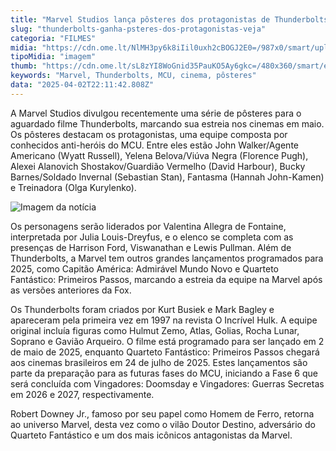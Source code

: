 ```yaml
---
title: "Marvel Studios lança pôsteres dos protagonistas de Thunderbolts"
slug: "thunderbolts-ganha-psteres-dos-protagonistas-veja"
categoria: "FILMES"
midia: "https://cdn.ome.lt/NlMH3py6k8iIil0uxh2cBOGJ2E0=/987x0/smart/uploads/conteudo/fotos/OMELETE_CAPA_-_2025-04-02T182637.295.png"
tipoMidia: "imagem"
thumb: "https://cdn.ome.lt/sL8zYI8WoGnid35PauKO5Ay6gkc=/480x360/smart/extras/conteudos/omelete_THUMB_-_2025-04-02T182619.707.png"
keywords: "Marvel, Thunderbolts, MCU, cinema, pôsteres"
data: "2025-04-02T22:11:42.808Z"
---
```


A Marvel Studios divulgou recentemente uma série de pôsteres para o aguardado filme Thunderbolts, marcando sua estreia nos cinemas em maio. Os pôsteres destacam os protagonistas, uma equipe composta por conhecidos anti-heróis do MCU. Entre eles estão John Walker/Agente Americano (Wyatt Russell), Yelena Belova/Viúva Negra (Florence Pugh), Alexei Alanovich Shostakov/Guardião Vermelho (David Harbour), Bucky Barnes/Soldado Invernal (Sebastian Stan), Fantasma (Hannah John-Kamen) e Treinadora (Olga Kurylenko).

![Imagem da notícia](https://cdn.ome.lt/lOK_EpC-5MvdETyxX32LDTd9I7Y=/fit-in/837x500/smart/uploads/conteudo/fotos/image_9_SugVb7e.png)

Os personagens serão liderados por Valentina Allegra de Fontaine, interpretada por Julia Louis-Dreyfus, e o elenco se completa com as presenças de Harrison Ford, Viswanathan e Lewis Pullman. Além de Thunderbolts, a Marvel tem outros grandes lançamentos programados para 2025, como Capitão América: Admirável Mundo Novo e Quarteto Fantástico: Primeiros Passos, marcando a estreia da equipe na Marvel após as versões anteriores da Fox.

Os Thunderbolts foram criados por Kurt Busiek e Mark Bagley e apareceram pela primeira vez em 1997 na revista O Incrível Hulk. A equipe original incluía figuras como Hulmut Zemo, Atlas, Golias, Rocha Lunar, Soprano e Gavião Arqueiro. O filme está programado para ser lançado em 2 de maio de 2025, enquanto Quarteto Fantástico: Primeiros Passos chegará aos cinemas brasileiros em 24 de julho de 2025. Estes lançamentos são parte da preparação para as futuras fases do MCU, iniciando a Fase 6 que será concluída com Vingadores: Doomsday e Vingadores: Guerras Secretas em 2026 e 2027, respectivamente.

Robert Downey Jr., famoso por seu papel como Homem de Ferro, retorna ao universo Marvel, desta vez como o vilão Doutor Destino, adversário do Quarteto Fantástico e um dos mais icônicos antagonistas da Marvel.